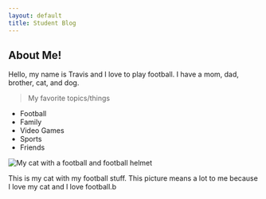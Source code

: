 ```yaml
---
layout: default
title: Student Blog
---
```


## About Me!
Hello, my name is Travis and I love to play football. I have a mom, dad, brother, cat, and dog.

> My favorite topics/things
- Football
- Family
- Video Games
- Sports
- Friends

![My cat with a football and football helmet]({{site.baseurl}}/images/IMG_6417.jpg)

This is my cat with my football stuff. This picture means a lot to me because I love my cat and I love football.b